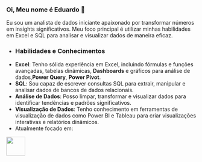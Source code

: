 ### Oi, Meu nome é Eduardo 👋
Eu sou um analista de dados iniciante apaixonado por transformar números em insights significativos. Meu foco principal é utilizar minhas habilidades em Excel e SQL para analisar e visualizar dados de maneira eficaz.
- ### Habilidades e Conhecimentos
- **Excel**: Tenho sólida experiência em Excel, incluindo fórmulas e funções avançadas, tabelas dinâmicas, **Dashboards** e gráficos para análise de dados,**Power Query**, **Power Pivot**.
- **SQL**: Sou capaz de escrever consultas SQL para extrair, manipular e analisar dados de bancos de dados relacionais.
- **Análise de Dados**: Posso limpar, transformar e visualizar dados para identificar tendências e padrões significativos.
- **Visualização de Dados**: Tenho conhecimento em ferramentas de visualização de dados como Power BI e Tableau para criar visualizações interativas e relatórios dinâmicos.  
- Atualmente focado em:
<img width='50' height = '50' src="https://cdn.jsdelivr.net/gh/devicons/devicon@latest/icons/azuresqldatabase/azuresqldatabase-original.svg" />
          
          
